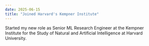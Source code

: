 ```yaml
---
date: 2025-06-15
title: "Joined Harvard's Kempner Institute"
---
```


Started my new role as Senior ML Research Engineer at the Kempner Institute for the Study of Natural and Artificial Intelligence at Harvard University.

